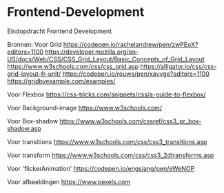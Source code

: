 # Frontend-Development
Eindopdracht Frontend Development


Bronnen:
Voor Grid
https://codepen.io/rachelandrew/pen/zwPEoX?editors=1100
https://developer.mozilla.org/en-US/docs/Web/CSS/CSS_Grid_Layout/Basic_Concepts_of_Grid_Layout
https://www.w3schools.com/css/css_grid.asp
https://alligator.io/css/css-grid-layout-fr-unit/
https://codepen.io/rouws/pen/xavvge?editors=1100
https://gridbyexample.com/examples/

Voor Flexbox
https://css-tricks.com/snippets/css/a-guide-to-flexbox/

Voor Background-image
https://www.w3schools.com/

Voor Box-shadow
https://www.w3schools.com/cssref/css3_pr_box-shadow.asp

Voor transitions
https://www.w3schools.com/css/css3_transitions.asp

Voor transform
https://www.w3schools.com/css/css3_2dtransforms.asp

Voor 'flickerAnimation'
https://codepen.io/engsiang/pen/eWeNOP

Voor afbeeldingen
https://www.pexels.com


